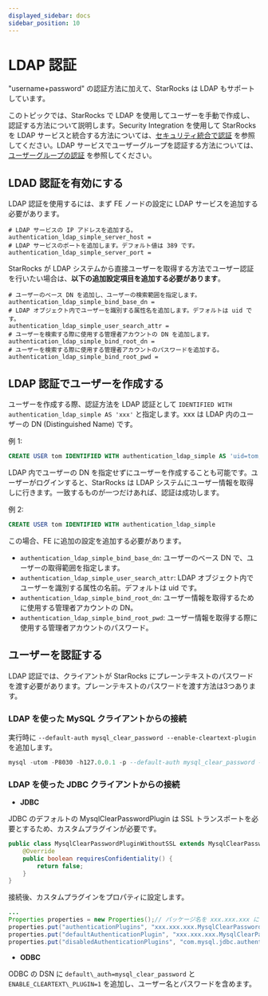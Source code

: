 ```yaml
---
displayed_sidebar: docs
sidebar_position: 10
---
```


# LDAP 認証

"username+password" の認証方法に加えて、StarRocks は LDAP もサポートしています。

このトピックでは、StarRocks で LDAP を使用してユーザーを手動で作成し、認証する方法について説明します。Security Integration を使用して StarRocks を LDAP サービスと統合する方法については、[セキュリティ統合で認証](./security_integration.md) を参照してください。LDAP サービスでユーザーグループを認証する方法については、[ユーザーグループの認証](./group_provider.md) を参照してください。

## LDAD 認証を有効にする

LDAP 認証を使用するには、まず FE ノードの設定に LDAP サービスを追加する必要があります。

```Properties
# LDAP サービスの IP アドレスを追加する。
authentication_ldap_simple_server_host =
# LDAP サービスのポートを追加します。デフォルト値は 389 です。
authentication_ldap_simple_server_port =
```

StarRocks が LDAP システムから直接ユーザーを取得する方法でユーザー認証を行いたい場合は、**以下の追加設定項目を追加する必要があります**。

```Properties
# ユーザーのベース DN を追加し、ユーザーの検索範囲を指定します。
authentication_ldap_simple_bind_base_dn =
# LDAP オブジェクト内でユーザーを識別する属性名を追加します。デフォルトは uid です。
authentication_ldap_simple_user_search_attr =
# ユーザーを検索する際に使用する管理者アカウントの DN を追加します。
authentication_ldap_simple_bind_root_dn =
# ユーザーを検索する際に使用する管理者アカウントのパスワードを追加する。
authentication_ldap_simple_bind_root_pwd =
```

## LDAP 認証でユーザーを作成する

ユーザーを作成する際、認証方法を LDAP 認証として `IDENTIFIED WITH authentication_ldap_simple AS 'xxx'` と指定します。xxx は LDAP 内のユーザーの DN (Distinguished Name) です。

例 1:

~~~sql
CREATE USER tom IDENTIFIED WITH authentication_ldap_simple AS 'uid=tom,ou=company,dc=example,dc=com'
~~~

LDAP 内でユーザーの DN を指定せずにユーザーを作成することも可能です。ユーザーがログインすると、StarRocks は LDAP システムにユーザー情報を取得しに行きます。一致するものが一つだけあれば、認証は成功します。

例 2:

~~~sql
CREATE USER tom IDENTIFIED WITH authentication_ldap_simple
~~~

この場合、FE に追加の設定を追加する必要があります。

* `authentication_ldap_simple_bind_base_dn`: ユーザーのベース DN で、ユーザーの取得範囲を指定します。
* `authentication_ldap_simple_user_search_attr`: LDAP オブジェクト内でユーザーを識別する属性の名前。デフォルトは uid です。
* `authentication_ldap_simple_bind_root_dn`: ユーザー情報を取得するために使用する管理者アカウントの DN。
* `authentication_ldap_simple_bind_root_pwd`: ユーザー情報を取得する際に使用する管理者アカウントのパスワード。

## ユーザーを認証する

LDAP 認証では、クライアントが StarRocks にプレーンテキストのパスワードを渡す必要があります。プレーンテキストのパスワードを渡す方法は3つあります。

### LDAP を使った MySQL クライアントからの接続

実行時に `--default-auth mysql_clear_password --enable-cleartext-plugin` を追加します。

~~~sql
mysql -utom -P8030 -h127.0.0.1 -p --default-auth mysql_clear_password --enable-cleartext-plugin
~~~

### LDAP を使った JDBC クライアントからの接続

* **JDBC**

JDBC のデフォルトの MysqlClearPasswordPlugin は SSL トランスポートを必要とするため、カスタムプラグインが必要です。

~~~java
public class MysqlClearPasswordPluginWithoutSSL extends MysqlClearPasswordPlugin {
    @Override  
    public boolean requiresConfidentiality() {
        return false;
    }
}
~~~

接続後、カスタムプラグインをプロパティに設定します。

~~~java
...
Properties properties = new Properties();// パッケージ名を xxx.xxx.xxx に置き換えてください
properties.put("authenticationPlugins", "xxx.xxx.xxx.MysqlClearPasswordPluginWithoutSSL");
properties.put("defaultAuthenticationPlugin", "xxx.xxx.xxx.MysqlClearPasswordPluginWithoutSSL");
properties.put("disabledAuthenticationPlugins", "com.mysql.jdbc.authentication.MysqlNativePasswordPlugin");DriverManager.getConnection(url, properties);
~~~

* **ODBC**

ODBC の DSN に `default\_auth=mysql_clear_password` と `ENABLE_CLEARTEXT\_PLUGIN=1` を追加し、ユーザー名とパスワードを含めます。

